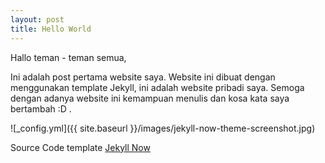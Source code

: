 ```yaml
---
layout: post
title: Hello World
---
```


Hallo teman - teman semua,

Ini adalah post pertama website saya.
Website ini dibuat dengan menggunakan template Jekyll, ini adalah website pribadi saya. Semoga dengan adanya website ini kemampuan menulis dan kosa kata saya bertambah :D .

![_config.yml]({{ site.baseurl }}/images/jekyll-now-theme-screenshot.jpg)

Source Code template [Jekyll Now](https://github.com/barryclark/jekyll-now)

